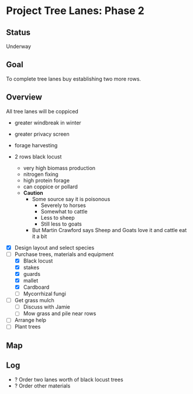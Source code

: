 # Project Tree Lanes: Phase 2

## Status

Underway

## Goal

To complete tree lanes buy establishing two more rows.

## Overview

All tree lanes will be coppiced
- greater windbreak in winter
- greater privacy screen
- forage harvesting

- 2 rows black locust
    - very high biomass production
    - nitrogen fixing
    - high protein forage
    - can coppice or pollard
    - **Caution**
        - Some source say it is poisonous
            - Severely to horses
            - Somewhat to cattle
            - Less to sheep
            - Still less to goats
        - But Martin Crawford says Sheep and Goats love it and cattle eat it a bit


- [x] Design layout and select species
- [ ] Purchase trees, materials and equipment
    - [x] Black locust
    - [x] stakes
    - [x] guards
    - [x] mallet
    - [x] Cardboard
    - [ ] Mycorrhizal fungi
- [ ] Get grass mulch
    - [ ] Discuss with Jamie
    - [ ] Mow grass and pile near rows
- [ ] Arrange help
- [ ] Plant trees

## Map

## Log

- ? Order two lanes worth of black locust trees
- ? Order other materials